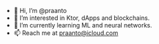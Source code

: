 - 👋 Hi, I’m @praanto
- 👀 I’m interested in Ktor, dApps and blockchains.
- 🌱 I’m currently learning ML and neural networks.
- 📫 Reach me at praanto@icloud.com

<!---
praanto/praanto is a ✨ special ✨ repository because its `README.md` (this file) appears on your GitHub profile.
You can click the Preview link to take a look at your changes.
--->
